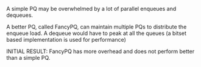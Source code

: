 A simple PQ may be overwhelmed by a lot of parallel enqueues and dequeues. 

A better PQ, called FancyPQ, can maintain multiple PQs to distribute the enqueue load. A dequeue would have to peak at all the queues (a bitset based implementation is used for performance)

INITIAL RESULT: FancyPQ has more overhead and does not perform better than a simple PQ.  
